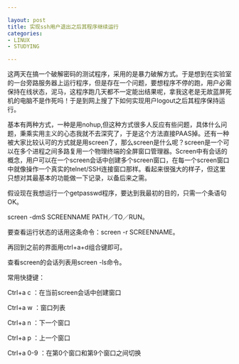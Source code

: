 ```yaml
---

layout: post
title: 实现ssh用户退出之后其程序继续运行
categories:
- LINUX
- STUDYING

---
```

这两天在搞一个破解密码的测试程序，采用的是暴力破解方式。于是想到在实验室的一台旁路服务器上运行程序，但是存在一个问题，要想程序不停的跑，用户必需保持在线状态，泥马，这程序跑几天都不一定能出结果呢，拿我这老是无故蓝屏死机的电脑不是作死吗！于是到网上搜了下如何实现用户logout之后其程序保持运行。

基本有两种方式，一种是用nohup,但这种方式很多人反应有些问题，具体什么问题，秉乘实用主义的心态我就不去深究了，于是这个方法直接PAAS掉。还有一种被大家比较认可的方式就是用screen了，那么screen是什么呢？screen是一个可以在多个进程之间多路复用一个物理终端的全屏窗口管理器。Screen中有会话的概念，用户可以在一个screen会话中创建多个screen窗口，在每一个screen窗口中就像操作一个真实的telnet/SSH连接窗口那样。看起来很强大的样子，但这里只想对其最基本的功能做一下记录，以备后来之需。

假设现在我想运行一个getpasswd程序，要达到我最初的目的，只需一个条语句OK。

screen -dmS SCREENNAME PATH／TO／RUN。

要查看运行状态的话用这条命令：screen -r SCREENNAME。

再回到之前的界面用ctrl+a+d组合键即可。

查看screen的会话列表用screen -ls命令。

常用快捷键：

Ctrl+a c ：在当前screen会话中创建窗口

Ctrl+a w ：窗口列表

Ctrl+a n ：下一个窗口

Ctrl+a p ：上一个窗口

Ctrl+a 0-9 ：在第0个窗口和第9个窗口之间切换
